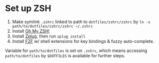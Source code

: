 # Set up ZSH

1. Make symlink `.zshrc` linked to path to `dotfiles/zshrc/zshrc` by `ln -s
   path/to/dotfiles/zshrc/zshrc ~/.zshrc`
2. Install [Oh My ZSH!](https://ohmyz.sh/)
3. Install [Zplug](https://github.com/zplug/zplug), then run `zplug install`
4. Install [FZF](https://github.com/junegunn/fzf) w/ shell extensions for key
   bindings & fuzzy auto-complete.

Variable for `path/to/dotfiles` is set on `.zshrc`, which means accessing
`path/to/dotfiles` by `$DOTFILES` is available for further steps.
